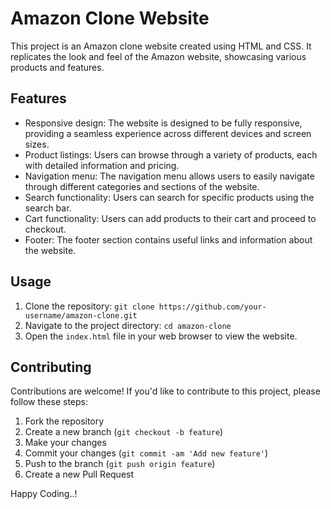 # Amazon Clone Website

This project is an Amazon clone website created using HTML and CSS. It replicates the look and feel of the Amazon website, showcasing various products and features.

## Features

- Responsive design: The website is designed to be fully responsive, providing a seamless experience across different devices and screen sizes.
- Product listings: Users can browse through a variety of products, each with detailed information and pricing.
- Navigation menu: The navigation menu allows users to easily navigate through different categories and sections of the website.
- Search functionality: Users can search for specific products using the search bar.
- Cart functionality: Users can add products to their cart and proceed to checkout.
- Footer: The footer section contains useful links and information about the website.

## Usage

1. Clone the repository: `git clone https://github.com/your-username/amazon-clone.git`
2. Navigate to the project directory: `cd amazon-clone`
3. Open the `index.html` file in your web browser to view the website.

## Contributing

Contributions are welcome! If you'd like to contribute to this project, please follow these steps:

1. Fork the repository
2. Create a new branch (`git checkout -b feature`)
3. Make your changes
4. Commit your changes (`git commit -am 'Add new feature'`)
5. Push to the branch (`git push origin feature`)
6. Create a new Pull Request

Happy Coding..!
